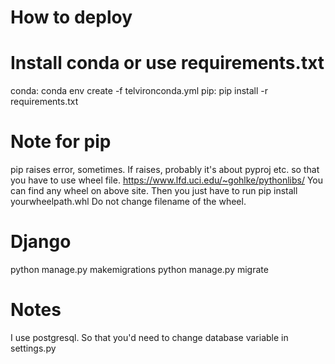 # How to deploy
# Install conda or use requirements.txt
conda: conda env create -f telvironconda.yml
pip: pip install -r requirements.txt

# Note for pip
pip raises error, sometimes. If raises, probably it's about pyproj etc. so that you have 
to use wheel file. 
https://www.lfd.uci.edu/~gohlke/pythonlibs/
You can find any wheel on above site. Then you just have to run pip install yourwheelpath.whl
Do not change filename of the wheel.

# Django
python manage.py makemigrations
python manage.py migrate

# Notes
I use postgresql. So that you'd need to change database variable in settings.py

